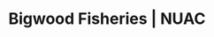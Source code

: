 ---
layout: water
category: waters
title: Bigwood Fisheries | NUAC
keywords: NUAC, Norwich Union Angling Club, fishing club, waters, bigwood fisheries, bigwood, witton, norfolk
menu: Bigwood
menu-order: 10
file-txt: bigwood
location: Witton
venue-list: Bigwood
nbr-of-tickets: 2
sections:
  - sctn-title: Description
    sctn-hash: water-desc
    paragraphs:
      - col-pos:
        col:
        hdr:
        img:
        sentences:
          - txt: NUAC has an association with Bigwood Fisheries which grants our members access to both lakes at this fishery. Please ensure that you familiarise yourself with the Rules before visiting. **Access must be booked in advance as per [booking instructions](#water-booking) stated below**.
          - txt: Entry to the fishery is via a locked gate, you will be given the gate code when you book (please do not share, this code is regularly updated).
          - txt: For further information on these lakes, please refer to [Bigwood Fisheries](https://www.bigwoodfisheries.co.uk/).
      - col-pos: 
        col: 
        hdr: Island Lake
        img: bw-island-lake.webp
        img-alt: Island Lake at Bigwood Fisheries
        img-pos: left
        sentences:
          - txt: The island lake has been stocked over the years with Carp up to 16lb, these fish are now into the twenties. There is a good head of Carp around 8-12lb so a double figure fish is not too hard to come by. The lake also contains some decent Tench which are a natural stocking and have been present in the lake for decades so the true size remains to be seen. 
      - col-pos: 
        col: 
        hdr: Big Lake
        img: bw-big-lake.webp
        img-alt: Big Lake at Bigwood Fisheries
        img-pos: left
        sentences:
          - txt: Our mixed course lake has been stocked with Roach, Rudd, Bream, Tench, several large Carp, Gudgeon and contains natural stock with a good head of large Pike well into double figures, with fish just shy of twenty being reported, Perch and a wonderful unknown element as to what this old estate lake truly contains.         
  - sctn-title: Rules
    sctn-hash: water-rules
    paragraphs:
      - col-pos:
        col:
        hdr: NUAC access is by arrangement with Bigwood Fisheries and as part of this arrangement the following rules **MUST** be followed;
        list: ol
        sentences:
          - txt: NUAC member must have pre-booked their day's fishing as per [booking instructions](#water-booking) below.
          - txt: NUAC Guest tickets are not permitted (Membership and Day tickets for Bigwood Fisheries are [available](https://www.bigwoodfisheries.co.uk/MEMBERSHIP)).
          - txt: Fishing from dawn to dusk only, no night fishing.
          - txt: Please ensure that you have your NUAC membership card when fishing; **Bigwood's bailiffs will ask anyone who cannot produce a card to leave the site**.
          - txt: Please display your NUAC car parking permit when you park your car.
          - txt: Members must adhere to the fishery rules as stated below;
      - col-pos:
        col:
        hdr: Fishery Rules
        img:
      - col-pos: start
        col: col-md-6
        hdr-lvl: x
        hdr: Rigs
        list: ol
        sentences:
          - txt: Bailiffs reserve the right to ask for any rod to be retrieved to inspect rig at any time.
          - txt: Barbless or Micro barbed hooks.
          - txt: No fixed leads or lead core (we would recommend tubing).
          - txt: No curve shank bent hook rigs.
          - txt: 5lb minimum breaking strain main line on island lake.
      - col-pos: end
        col: col-md-6
        hdr-lvl: x
        hdr: Baits
        list: ol
        sentences:
          - txt: No home prepped particles only shop bought to be used in moderation.
          - txt: No nuts.
          - txt: No live baiting.
      - col-pos: start
        col: col-md-6
        hdr-lvl: x
        hdr: Pike fishing
        list: ol
        sentences:
          - txt: Pike fishing from 1st October – 31st March.
          - txt: No Live Baiting.
          - txt: Wire traces or leaders with a minimum diameter of 0.7mm must be used.
          - txt: Braided Mainline is acceptable for **Pike only**.
          - txt: Semi Barbed Trebles.
          - txt: 36” Landing Net or Pike Spoon to be used. 
      - col-pos: end
        col: col-md-6
        hdr-lvl: x
        hdr: Angling etiquette
        list: ol
        sentences:
          - txt: Mobile phones to be kept on low volume or silent.
          - txt: Bite indicator's volume to be kept as low as practical.
          - txt: Rods in water not to be left unattended.
          - txt: Please do not fish between swims.
          - txt: All anglers must be in possession of an unhooking mat and disgorger.
          - txt: Fish to be weighed must be weighed in a sling, unhooking mat or suitable landing net only.
          - txt: Anyone found killing or removing fish will be prosecuted.
          - txt: All litter to be taken home.
          - txt: No sacking of fish.
          - txt: No carp to be kept in keepnets.
          - txt: Only dry nets to be brought on site, net dip will be supplied in times of high disease risk.
          - txt: No dogs.
          - txt: Membership of Bigwood Fisheries plus day ticket gives you access to the lakes for fishing **all other areas are out of bounds**.
      - col-pos:
        col:
        hdr:
        img:
        sentences:
          - txt: Bigwood Fisheries entrust you to use common sense and help to preserve the future of the fishery but above all we hope you enjoy your day.
  - sctn-title: Bookings
    sctn-hash: water-booking
    paragraphs:
      - col-pos: start
        col: col-md-6
        hdr: Booking Rules
        include: booking-rules.html
        img:
        sentences:
      - col-pos: end
        col: col-md-6
        hdr: Booking Instructions
        include: booking-instructions.html
        img:
        sentences:
  - sctn-title: Directions
    sctn-hash: water-map
    paragraphs:
      - col-pos: start
        col: col-md-6
        hdr: Directions to Venue
        img:
        sentences:
        tabs:
          - hash: river-dir
            label: Bigwood
            alert-txt: <strong>Sat Nav</strong> NR13 5DL
            alert-typ: info
            desc: Located near Witton, about 7 miles E from the centre of Norwich.
            sentences:
              - txt: From Norwich take the A47 for Great Yarmouth.
              - txt: After the Postwick hub turn left, sign-posted to Gt Plumstead, onto Church Road.
              - txt: Take the next right into Witton Lane (sign-posted to Witton).
              - txt: At the T-junction turn left onto Witton Lane.
              - txt: Follow Witton Lane for a 0.5 of a mile after open fields you will see the start of a wood, the entrance to the fishery is on the right through a wooden gate.
              - txt: The gate has a 'police aware' notice on it and is likely to be padlocked - you will be given the code for the lock when you book your visit.
      - col-pos: End
        col: col-md-6 hidden-xs
        hdr: Maps
        img:
        sentences:
        tabs:
          - hash: bigwood-map
            label: Google Map
            alert-txt: 
            alert-typ: 
            desc: 
            gmap-id: 11p8DwgrDYg9VSBcRZDhArOCKqLs
      - col-pos: 
        col: visible-xs hidden-sm hidden-md hidden-lg
        hdr: Location Map
        img:
        sentences:
        buttons:
          - size: lg
            style: danger
            icon: map-marker-alt
            txt: Google Map
            target: https://drive.google.com/open?id=11p8DwgrDYg9VSBcRZDhArOCKqLs&usp=sharing

---